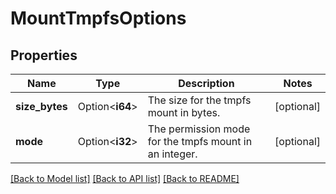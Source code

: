 # MountTmpfsOptions

## Properties

Name | Type | Description | Notes
------------ | ------------- | ------------- | -------------
**size_bytes** | Option<**i64**> | The size for the tmpfs mount in bytes. | [optional]
**mode** | Option<**i32**> | The permission mode for the tmpfs mount in an integer. | [optional]

[[Back to Model list]](../README.md#documentation-for-models) [[Back to API list]](../README.md#documentation-for-api-endpoints) [[Back to README]](../README.md)


